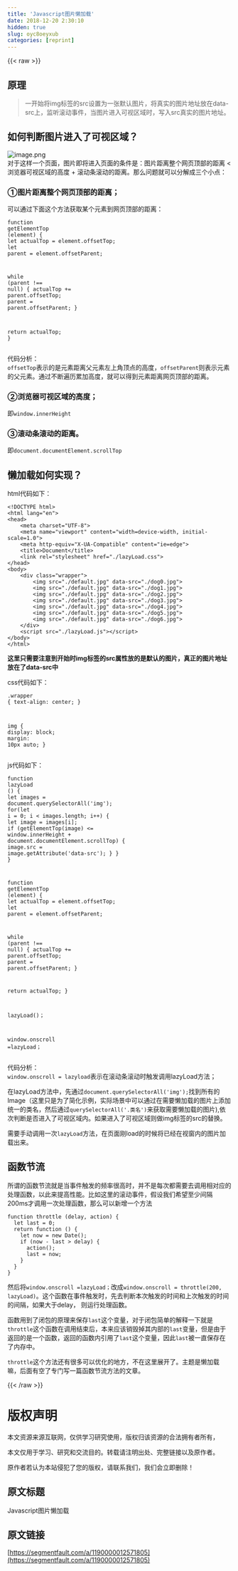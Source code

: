 ```yaml
---
title: 'Javascript图片懒加载' 
date: 2018-12-20 2:30:10
hidden: true
slug: oyc8oeyxub
categories: [reprint]
---
```


{{< raw >}}

                    
<h2 id="articleHeader0">原理</h2>
<blockquote>一开始将img标签的src设置为一张默认图片，将真实的图片地址放在data-src上，监听滚动事件，当图片进入可视区域时，写入src真实的图片地址。</blockquote>
<h2 id="articleHeader1">如何判断图片进入了可视区域？</h2>
<p><span class="img-wrap"><img data-src="/img/remote/1460000012571810" src="https://static.alili.tech/img/remote/1460000012571810" alt="image.png" title="image.png" style="cursor: pointer; display: inline;"></span><br>对于这样一个页面，图片即将进入页面的条件是：图片距离整个网页顶部的距离 &lt; 浏览器可视区域的高度 + 滚动条滚动的距离。那么问题就可以分解成三个小点：</p>
<h3 id="articleHeader2">①图片距离整个网页顶部的距离；</h3>
<p>可以通过下面这个方法获取某个元素到网页顶部的距离：</p>
<div class="widget-codetool" style="display:none;">
      <div class="widget-codetool--inner">
      <span class="selectCode code-tool" data-toggle="tooltip" data-placement="top" title="" data-original-title="全选"></span>
      <span type="button" class="copyCode code-tool" data-toggle="tooltip" data-placement="top" data-clipboard-text="function getElementTop (element) {
  let actualTop = element.offsetTop;
  let parent = element.offsetParent;

  while (parent !== null) {
    actualTop += parent.offsetTop;
    parent = parent.offsetParent;
  }

  return actualTop;
}" title="" data-original-title="复制"></span>
      <span type="button" class="saveToNote code-tool" data-toggle="tooltip" data-placement="top" title="" data-original-title="放进笔记"></span>
      </div>
      </div><pre class="hljs qml"><code><span class="hljs-function"><span class="hljs-keyword">function</span> <span class="hljs-title">getElementTop</span> (<span class="hljs-params">element</span>) </span>{
  <span class="hljs-keyword">let</span> actualTop = element.offsetTop;
  <span class="hljs-keyword">let</span> <span class="hljs-built_in">parent</span> = element.offsetParent;

  <span class="hljs-keyword">while</span> (<span class="hljs-built_in">parent</span> !== <span class="hljs-literal">null</span>) {
    actualTop += <span class="hljs-built_in">parent</span>.offsetTop;
    <span class="hljs-built_in">parent</span> = <span class="hljs-built_in">parent</span>.offsetParent;
  }

  <span class="hljs-keyword">return</span> actualTop;
}</code></pre>
<p>代码分析：<br><code>offsetTop</code>表示的是元素距离父元素左上角顶点的高度，<code>offsetParent</code>则表示元素的父元素。通过不断遍历累加高度，就可以得到元素距离网页顶部的距离。</p>
<h3 id="articleHeader3">②浏览器可视区域的高度；</h3>
<p>即<code>window.innerHeight</code></p>
<h3 id="articleHeader4">③滚动条滚动的距离。</h3>
<p>即<code>document.documentElement.scrollTop</code></p>
<h2 id="articleHeader5">懒加载如何实现？</h2>
<p>html代码如下：</p>
<div class="widget-codetool" style="display:none;">
      <div class="widget-codetool--inner">
      <span class="selectCode code-tool" data-toggle="tooltip" data-placement="top" title="" data-original-title="全选"></span>
      <span type="button" class="copyCode code-tool" data-toggle="tooltip" data-placement="top" data-clipboard-text="<!DOCTYPE html>
<html lang=&quot;en&quot;>
<head>
    <meta charset=&quot;UTF-8&quot;>
    <meta name=&quot;viewport&quot; content=&quot;width=device-width, initial-scale=1.0&quot;>
    <meta http-equiv=&quot;X-UA-Compatible&quot; content=&quot;ie=edge&quot;>
    <title>Document</title>
    <link rel=&quot;stylesheet&quot; href=&quot;./lazyLoad.css&quot;>
</head>
<body>
    <div class=&quot;wrapper&quot;>
        <img src=&quot;./default.jpg&quot; data-src=&quot;./dog0.jpg&quot;>
        <img src=&quot;./default.jpg&quot; data-src=&quot;./dog1.jpg&quot;>
        <img src=&quot;./default.jpg&quot; data-src=&quot;./dog2.jpg&quot;>
        <img src=&quot;./default.jpg&quot; data-src=&quot;./dog3.jpg&quot;>
        <img src=&quot;./default.jpg&quot; data-src=&quot;./dog4.jpg&quot;>
        <img src=&quot;./default.jpg&quot; data-src=&quot;./dog5.jpg&quot;>
        <img src=&quot;./default.jpg&quot; data-src=&quot;./dog6.jpg&quot;>
    </div>
    <script src=&quot;./lazyLoad.js&quot;></script>
</body>
</html>" title="" data-original-title="复制"></span>
      <span type="button" class="saveToNote code-tool" data-toggle="tooltip" data-placement="top" title="" data-original-title="放进笔记"></span>
      </div>
      </div><pre class="hljs xml"><code><span class="hljs-meta">&lt;!DOCTYPE html&gt;</span>
<span class="hljs-tag">&lt;<span class="hljs-name">html</span> <span class="hljs-attr">lang</span>=<span class="hljs-string">"en"</span>&gt;</span>
<span class="hljs-tag">&lt;<span class="hljs-name">head</span>&gt;</span>
    <span class="hljs-tag">&lt;<span class="hljs-name">meta</span> <span class="hljs-attr">charset</span>=<span class="hljs-string">"UTF-8"</span>&gt;</span>
    <span class="hljs-tag">&lt;<span class="hljs-name">meta</span> <span class="hljs-attr">name</span>=<span class="hljs-string">"viewport"</span> <span class="hljs-attr">content</span>=<span class="hljs-string">"width=device-width, initial-scale=1.0"</span>&gt;</span>
    <span class="hljs-tag">&lt;<span class="hljs-name">meta</span> <span class="hljs-attr">http-equiv</span>=<span class="hljs-string">"X-UA-Compatible"</span> <span class="hljs-attr">content</span>=<span class="hljs-string">"ie=edge"</span>&gt;</span>
    <span class="hljs-tag">&lt;<span class="hljs-name">title</span>&gt;</span>Document<span class="hljs-tag">&lt;/<span class="hljs-name">title</span>&gt;</span>
    <span class="hljs-tag">&lt;<span class="hljs-name">link</span> <span class="hljs-attr">rel</span>=<span class="hljs-string">"stylesheet"</span> <span class="hljs-attr">href</span>=<span class="hljs-string">"./lazyLoad.css"</span>&gt;</span>
<span class="hljs-tag">&lt;/<span class="hljs-name">head</span>&gt;</span>
<span class="hljs-tag">&lt;<span class="hljs-name">body</span>&gt;</span>
    <span class="hljs-tag">&lt;<span class="hljs-name">div</span> <span class="hljs-attr">class</span>=<span class="hljs-string">"wrapper"</span>&gt;</span>
        <span class="hljs-tag">&lt;<span class="hljs-name">img</span> <span class="hljs-attr">src</span>=<span class="hljs-string">"./default.jpg"</span> <span class="hljs-attr">data-src</span>=<span class="hljs-string">"./dog0.jpg"</span>&gt;</span>
        <span class="hljs-tag">&lt;<span class="hljs-name">img</span> <span class="hljs-attr">src</span>=<span class="hljs-string">"./default.jpg"</span> <span class="hljs-attr">data-src</span>=<span class="hljs-string">"./dog1.jpg"</span>&gt;</span>
        <span class="hljs-tag">&lt;<span class="hljs-name">img</span> <span class="hljs-attr">src</span>=<span class="hljs-string">"./default.jpg"</span> <span class="hljs-attr">data-src</span>=<span class="hljs-string">"./dog2.jpg"</span>&gt;</span>
        <span class="hljs-tag">&lt;<span class="hljs-name">img</span> <span class="hljs-attr">src</span>=<span class="hljs-string">"./default.jpg"</span> <span class="hljs-attr">data-src</span>=<span class="hljs-string">"./dog3.jpg"</span>&gt;</span>
        <span class="hljs-tag">&lt;<span class="hljs-name">img</span> <span class="hljs-attr">src</span>=<span class="hljs-string">"./default.jpg"</span> <span class="hljs-attr">data-src</span>=<span class="hljs-string">"./dog4.jpg"</span>&gt;</span>
        <span class="hljs-tag">&lt;<span class="hljs-name">img</span> <span class="hljs-attr">src</span>=<span class="hljs-string">"./default.jpg"</span> <span class="hljs-attr">data-src</span>=<span class="hljs-string">"./dog5.jpg"</span>&gt;</span>
        <span class="hljs-tag">&lt;<span class="hljs-name">img</span> <span class="hljs-attr">src</span>=<span class="hljs-string">"./default.jpg"</span> <span class="hljs-attr">data-src</span>=<span class="hljs-string">"./dog6.jpg"</span>&gt;</span>
    <span class="hljs-tag">&lt;/<span class="hljs-name">div</span>&gt;</span>
    <span class="hljs-tag">&lt;<span class="hljs-name">script</span> <span class="hljs-attr">src</span>=<span class="hljs-string">"./lazyLoad.js"</span>&gt;</span><span class="undefined"></span><span class="hljs-tag">&lt;/<span class="hljs-name">script</span>&gt;</span>
<span class="hljs-tag">&lt;/<span class="hljs-name">body</span>&gt;</span>
<span class="hljs-tag">&lt;/<span class="hljs-name">html</span>&gt;</span></code></pre>
<p><strong>这里只需要注意到开始时img标签的src属性放的是默认的图片，真正的图片地址放在了data-src中</strong></p>
<p>css代码如下：</p>
<div class="widget-codetool" style="display:none;">
      <div class="widget-codetool--inner">
      <span class="selectCode code-tool" data-toggle="tooltip" data-placement="top" title="" data-original-title="全选"></span>
      <span type="button" class="copyCode code-tool" data-toggle="tooltip" data-placement="top" data-clipboard-text=".wrapper {
    text-align: center;
}

img {
    display: block;
    margin: 10px auto;
}" title="" data-original-title="复制"></span>
      <span type="button" class="saveToNote code-tool" data-toggle="tooltip" data-placement="top" title="" data-original-title="放进笔记"></span>
      </div>
      </div><pre class="hljs css"><code><span class="hljs-selector-class">.wrapper</span> {
    <span class="hljs-attribute">text-align</span>: center;
}

<span class="hljs-selector-tag">img</span> {
    <span class="hljs-attribute">display</span>: block;
    <span class="hljs-attribute">margin</span>: <span class="hljs-number">10px</span> auto;
}</code></pre>
<p>js代码如下：</p>
<div class="widget-codetool" style="display:none;">
      <div class="widget-codetool--inner">
      <span class="selectCode code-tool" data-toggle="tooltip" data-placement="top" title="" data-original-title="全选"></span>
      <span type="button" class="copyCode code-tool" data-toggle="tooltip" data-placement="top" data-clipboard-text="function lazyLoad () {
  let images = document.querySelectorAll('img');
  for(let i = 0; i < images.length; i++) {
    let image = images[i];
    if (getElementTop(image) <= window.innerHeight + document.documentElement.scrollTop) {
      image.src = image.getAttribute('data-src');
    }
  }
}

function getElementTop (element) {
  let actualTop = element.offsetTop;
  let parent = element.offsetParent;

  while (parent !== null) {
    actualTop += parent.offsetTop;
    parent = parent.offsetParent;
  }

  return actualTop;
}

lazyLoad()；

window.onscroll =lazyLoad；" title="" data-original-title="复制"></span>
      <span type="button" class="saveToNote code-tool" data-toggle="tooltip" data-placement="top" title="" data-original-title="放进笔记"></span>
      </div>
      </div><pre class="hljs qml"><code><span class="hljs-function"><span class="hljs-keyword">function</span> <span class="hljs-title">lazyLoad</span> (<span class="hljs-params"></span>) </span>{
  <span class="hljs-keyword">let</span> images = <span class="hljs-built_in">document</span>.querySelectorAll(<span class="hljs-string">'img'</span>);
  <span class="hljs-keyword">for</span>(<span class="hljs-keyword">let</span> i = <span class="hljs-number">0</span>; i &lt; images.length; i++) {
    <span class="hljs-keyword">let</span> image = images[i];
    <span class="hljs-keyword">if</span> (getElementTop(image) &lt;= <span class="hljs-built_in">window</span>.innerHeight + <span class="hljs-built_in">document</span>.documentElement.scrollTop) {
      image.src = image.getAttribute(<span class="hljs-string">'data-src'</span>);
    }
  }
}

<span class="hljs-function"><span class="hljs-keyword">function</span> <span class="hljs-title">getElementTop</span> (<span class="hljs-params">element</span>) </span>{
  <span class="hljs-keyword">let</span> actualTop = element.offsetTop;
  <span class="hljs-keyword">let</span> <span class="hljs-built_in">parent</span> = element.offsetParent;

  <span class="hljs-keyword">while</span> (<span class="hljs-built_in">parent</span> !== <span class="hljs-literal">null</span>) {
    actualTop += <span class="hljs-built_in">parent</span>.offsetTop;
    <span class="hljs-built_in">parent</span> = <span class="hljs-built_in">parent</span>.offsetParent;
  }

  <span class="hljs-keyword">return</span> actualTop;
}

lazyLoad()；

<span class="hljs-built_in">window</span>.onscroll =lazyLoad；</code></pre>
<p>代码分析：<br><code>window.onscroll = lazyload</code>表示在滚动条滚动时触发调用lazyLoad方法；</p>
<p>在lazyLoad方法中，先通过<code>document.querySelectorAll('img');</code>找到所有的Image（这里只是为了简化示例，实际场景中可以通过在需要懒加载的图片上添加统一的类名，然后通过<code>querySelectorAll('.类名')</code>来获取需要懒加载的图片),依次判断是否进入了可视区域内。如果进入了可视区域则做img标签的src的替换。</p>
<p>需要手动调用一次<code>lazyLoad</code>方法，在页面刚load的时候将已经在视窗内的图片加载出来。</p>
<h2 id="articleHeader6">函数节流</h2>
<p>所谓的函数节流就是当事件触发的频率很高时，并不是每次都需要去调用相对应的处理函数，以此来提高性能。比如这里的滚动事件，假设我们希望至少间隔200ms才调用一次处理函数，那么可以新增一个方法</p>
<div class="widget-codetool" style="display:none;">
      <div class="widget-codetool--inner">
      <span class="selectCode code-tool" data-toggle="tooltip" data-placement="top" title="" data-original-title="全选"></span>
      <span type="button" class="copyCode code-tool" data-toggle="tooltip" data-placement="top" data-clipboard-text="function throttle (delay, action) {
  let last = 0;
  return function () {
    let now = new Date();
    if (now - last > delay) {
      action();
      last = now;
    }
  }
}" title="" data-original-title="复制"></span>
      <span type="button" class="saveToNote code-tool" data-toggle="tooltip" data-placement="top" title="" data-original-title="放进笔记"></span>
      </div>
      </div><pre class="hljs javascript"><code><span class="hljs-function"><span class="hljs-keyword">function</span> <span class="hljs-title">throttle</span> (<span class="hljs-params">delay, action</span>) </span>{
  <span class="hljs-keyword">let</span> last = <span class="hljs-number">0</span>;
  <span class="hljs-keyword">return</span> <span class="hljs-function"><span class="hljs-keyword">function</span> (<span class="hljs-params"></span>) </span>{
    <span class="hljs-keyword">let</span> now = <span class="hljs-keyword">new</span> <span class="hljs-built_in">Date</span>();
    <span class="hljs-keyword">if</span> (now - last &gt; delay) {
      action();
      last = now;
    }
  }
}</code></pre>
<p>然后将<code>window.onscroll =lazyLoad；</code>改成<code>window.onscroll = throttle(200, lazyLoad)</code>。这个函数在事件触发时，先去判断本次触发的时间和上次触发的时间的间隔，如果大于delay， 则运行处理函数。</p>
<p>函数用到了闭包的原理来保存<code>last</code>这个变量，对于闭包简单的解释一下就是<code>throttle</code>这个函数在调用结束后，本来应该销毁掉其内部的<code>last</code>变量，但是由于返回的是一个函数，返回的函数内引用了<code>last</code>这个变量，因此<code>last</code>被一直保存在了内存中。</p>
<p><code>throttle</code>这个方法还有很多可以优化的地方，不在这里展开了。主题是懒加载嘛，后面有空了专门写一篇函数节流方法的文章。</p>

                
{{< /raw >}}

# 版权声明
本文资源来源互联网，仅供学习研究使用，版权归该资源的合法拥有者所有，

本文仅用于学习、研究和交流目的。转载请注明出处、完整链接以及原作者。

原作者若认为本站侵犯了您的版权，请联系我们，我们会立即删除！

## 原文标题
Javascript图片懒加载

## 原文链接
[https://segmentfault.com/a/1190000012571805](https://segmentfault.com/a/1190000012571805)


